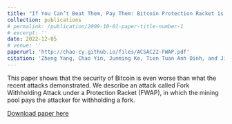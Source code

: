 ```yaml
---
title: "If You Can’t Beat Them, Pay Them: Bitcoin Protection Racket is Profitable"
collection: publications
# permalink: /publication/2009-10-01-paper-title-number-1
# excerpt: ''
date: 2022-12-05
# venue: ''
paperurl: 'http://chao-cy.github.io/files/ACSAC22-FWAP.pdf'
citation: 'Zheng Yang, Chao Yin, Junming Ke, Tien Tuan Anh Dinh, and Jianying Zhou. 2022. If You Can’t Beat Them, Pay Them: Bitcoin Protection Racket is Profitable. In Proceedings of the 38th Annual Computer Security Applications Conference (ACSAC '22). Association for Computing Machinery, New York, NY, USA, 727–741. https://doi.org/10.1145/3564625.3567983'
---
```

 This paper shows that the security of Bitcoin is even worse than what the recent attacks demonstrated. We describe an attack called Fork Withholding Attack under a Protection Racket (FWAP), in which the mining pool pays the attacker for withholding a fork.

[Download paper here](http://chao-cy.github.io/files/ACSAC22-FWAP.pdf)

<!-- Recommended citation: Zheng Yang, Chao Yin, Junming Ke, Tien Tuan Anh Dinh, and Jianying Zhou. 2022. If You Can’t Beat Them, Pay Them: Bitcoin Protection Racket is Profitable. In Proceedings of the 38th Annual Computer Security Applications Conference (ACSAC '22). Association for Computing Machinery, New York, NY, USA, 727–741. https://doi.org/10.1145/3564625.3567983. -->

